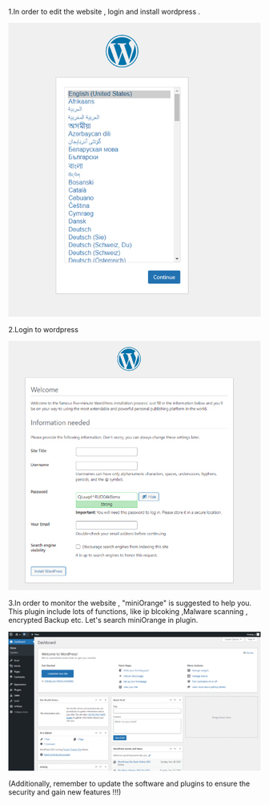 1.In order to edit the website , login and install wordpress .
  
![Step Logo](./assets/Step2_11.png) 

2.Login to wordpress 

![A Logo](./assets/Step2_12.png)

3.In order to monitor the website , "miniOrange" is suggested to help you.
  This plugin include lots of functions, like ip blcoking ,Malware scanning , encrypted Backup etc.
  Let's search miniOrange in plugin.
  
![B Logo](./assets/Step2_13.png)


(Additionally, remember to update the software and plugins to ensure the security and gain new features !!!)
 
